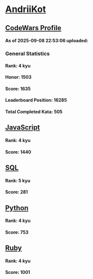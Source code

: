 # [AndriiKot](https://www.codewars.com/users/AndriiKot)

## [CodeWars Profile](https://www.codewars.com/users/AndriiKot)

#### As of 2025-09-08 22:53:06 uploaded:

### General Statistics

#### Rank: 4 kyu

#### Honor: 1503

#### Score: 1635

#### Leaderboard Position: 16285

#### Total Completed Kata: 505



## [JavaScript](https://github.com/AndriiKot/JavaScript__CodeWars)

#### Rank: 4 kyu

#### Score: 1440


## [SQL](https://github.com/AndriiKot/SQL__CodeWars)

#### Rank: 5 kyu

#### Score: 281


## [Python](https://github.com/AndriiKot/Python__CodeWars)

#### Rank: 4 kyu

#### Score: 753


## [Ruby](https://github.com/AndriiKot/Ruby__CodeWars)

#### Rank: 4 kyu

#### Score: 1001

